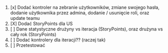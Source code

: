 1. [x] Dodać kontroler na zebranie użytkowników, zmiane swojego hasła, dodanie użytkownika przez admina, dodanie /
   usunięcie roli, oraz update teamu
2. [X] Dodać StoryPoints dla US
3. [ ] Dane statystyczne drużyny vs iteracja (StoryPoints), oraz drużyna vs cały rok (StoryPoints)
4. [ ] Dodać kontrolery dla iteracji?? (raczej tak)
5. [ ] Przetestować